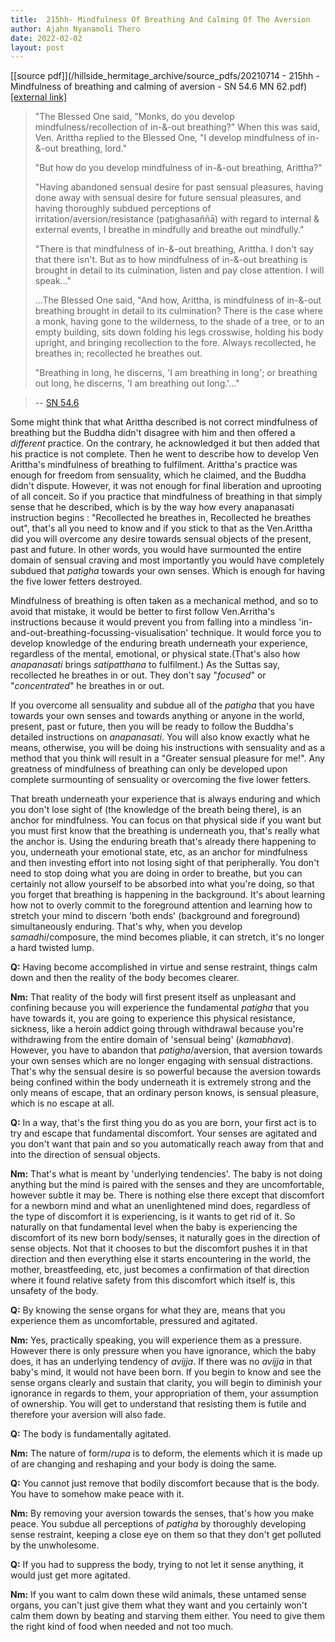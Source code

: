 ```yaml
---
title:  215hh- Mindfulness Of Breathing And Calming Of The Aversion
author: Ajahn Nyanamoli Thero
date: 2022-02-02
layout: post
---
```


[[source pdf]](/hillside_hermitage_archive/source_pdfs/20210714 - 215hh - Mindfulness of breathing and calming of aversion - SN 54.6 MN 62.pdf) [[external link]](https://www.hillsidehermitage.org/wp-content/uploads/2022/06/215hh-Mindfulness-Of-Breathing-And-Calming-Of-The-Aversion-.pdf)

> \"The Blessed One said, \"Monks, do you develop
> mindfulness/recollection of in-&-out breathing?\" When this was said,
> Ven. Arittha replied to the Blessed One, \"I develop mindfulness of
> in-&-out breathing, lord.\"
>
> \"But how do you develop mindfulness of in-&-out breathing, Arittha?\"
>
> \"Having abandoned sensual desire for past sensual pleasures, having
> done away with sensual desire for future sensual pleasures, and having
> thoroughly subdued perceptions of irritation/aversion/resistance
> (paṭighasaññā) with regard to internal & external events, I breathe in
> mindfully and breathe out mindfully.\"
>
> \"There is that mindfulness of in-&-out breathing, Arittha. I don\'t
> say that there isn\'t. But as to how mindfulness of in-&-out breathing
> is brought in detail to its culmination, listen and pay close
> attention. I will speak\...\"
>
> \...The Blessed One said, \"And how, Arittha, is mindfulness of
> in-&-out breathing brought in detail to its culmination? There is the
> case where a monk, having gone to the wilderness, to the shade of a
> tree, or to an empty building, sits down folding his legs crosswise,
> holding his body upright, and bringing recollection to the fore.
> Always recollected, he breathes in; recollected he breathes out.
>
> \"Breathing in long, he discerns, \'I am breathing in long\'; or
> breathing out long, he discerns, \'I am breathing out long.\'\...\" 

> -- [SN 54.6](https://www.accesstoinsight.org/tipitaka/sn/sn54/sn54.006.than.html)

Some might think that what Arittha described is not correct mindfulness
of breathing but the Buddha didn't disagree with him and then offered a
*different* practice. On the contrary, he acknowledged it but then added
that his practice is not complete. Then he went to describe how to
develop Ven Arittha's mindfulness of breathing to fulfilment. Arittha\'s
practice was enough for freedom from sensuality, which he claimed, and
the Buddha didn't dispute. However, it was not enough for final
liberation and uprooting of all conceit. So if you practice that
mindfulness of breathing in that simply sense that he described, which
is by the way how every anapanasati instruction begins : \"Recollected
he breathes in, Recollected he breathes out\", that\'s all you need to
know and if you stick to that as the Ven.Arittha did you will overcome
any desire towards sensual objects of the present, past and future. In
other words, you would have surmounted the entire domain of sensual
craving and most importantly you would have completely subdued that
*patigha* towards your own senses. Which is enough for having the five
lower fetters destroyed.

Mindfulness of breathing is often taken as a mechanical method, and so
to avoid that mistake, it would be better to first follow Ven.Arritha's
instructions because it would prevent you from falling into a mindless
'in-and-out-breathing-focussing-visualisation' technique. It would force
you to develop knowledge of the enduring breath underneath your
experience, regardless of the mental, emotional, or physical
state.(That\'s also how *anapanasati* brings *satipatthana* to
fulfilment.) As the Suttas say, recollected he breathes in or out. They
don't say "*focused*" or "*concentrated*" he breathes in or out.

If you overcome all sensuality and subdue all of the *patigha* that you
have towards your own senses and towards anything or anyone in the
world, present, past or future, then you will be ready to follow the
Buddha\'s detailed instructions on *anapanasati*. You will also know
exactly what he means, otherwise, you will be doing his instructions
with sensuality and as a method that you think will result in a
\"Greater sensual pleasure for me!\". Any greatness of mindfulness of
breathing can only be developed upon complete surmounting of sensuality
or overcoming the five lower fetters.

That breath underneath your experience that is always enduring and which
you don\'t lose sight of (the knowledge of the breath being there), is
an anchor for mindfulness. You can focus on that physical side if you
want but you must first know that the breathing is underneath you,
that\'s really what the anchor is. Using the enduring breath that\'s
already there happening to you, underneath your emotional state, etc, as
an anchor for mindfulness and then investing effort into not losing
sight of that peripherally. You don\'t need to stop doing what you are
doing in order to breathe, but you can certainly not allow yourself to
be absorbed into what you\'re doing, so that you forget that breathing
is happening in the background. It\'s about learning how not to overly
commit to the foreground attention and learning how to stretch your mind
to discern 'both ends' (background and foreground) simultaneously
enduring. That\'s why, when you develop *samadhi*/composure, the mind
becomes pliable, it can stretch, it\'s no longer a hard twisted lump.

**Q:** Having become accomplished in virtue and sense restraint, things
calm down and then the reality of the body becomes clearer.

**Nm:** That reality of the body will first present itself as unpleasant
and confining because you will experience the fundamental *patigha* that
you have towards it, you are going to experience this physical
resistance, sickness, like a heroin addict going through withdrawal
because you\'re withdrawing from the entire domain of 'sensual being'
(*kamabhava*). However, you have to abandon that *patigha*/aversion,
that aversion towards your own senses which are no longer engaging with
sensual distractions. That\'s why the sensual desire is so powerful
because the aversion towards being confined within the body underneath
it is extremely strong and the only means of escape, that an ordinary
person knows, is sensual pleasure, which is no escape at all.

**Q:** In a way, that\'s the first thing you do as you are born, your
first act is to try and escape that fundamental discomfort. Your senses
are agitated and you don\'t want that pain and so you automatically
reach away from that and into the direction of sensual objects.

**Nm:** That\'s what is meant by 'underlying tendencies'. The baby is
not doing anything but the mind is paired with the senses and they are
uncomfortable, however subtle it may be. There is nothing else there
except that discomfort for a newborn mind and what an unenlightened mind
does, regardless of the type of discomfort it is experiencing, is it
wants to get rid of it. So naturally on that fundamental level when the
baby is experiencing the discomfort of its new born body/senses, it
naturally goes in the direction of sense objects. Not that it chooses to
but the discomfort pushes it in that direction and then everything else
it starts encountering in the world, the mother, breastfeeding, etc,
just becomes a confirmation of that direction where it found relative
safety from this discomfort which itself is, this unsafety of the body.

**Q:** By knowing the sense organs for what they are, means that you
experience them as uncomfortable, pressured and agitated.

**Nm:** Yes, practically speaking, you will experience them as a
pressure. However there is only pressure when you have ignorance, which
the baby does, it has an underlying tendency of *avijja*. If there was
no *avijja* in that baby\'s mind, it would not have been born. If you
begin to know and see the sense organs clearly and sustain that clarity,
you will begin to diminish your ignorance in regards to them, your
appropriation of them, your assumption of ownership. You will get to
understand that resisting them is futile and therefore your aversion
will also fade.

**Q:** The body is fundamentally agitated.

**Nm:** The nature of form/*rupa* is to deform, the elements which it is
made up of are changing and reshaping and your body is doing the same.

**Q:** You cannot just remove that bodily discomfort because that is the
body. You have to somehow make peace with it.

**Nm:** By removing your aversion towards the senses, that\'s how you
make peace. You subdue all perceptions of *patigha* by thoroughly
developing sense restraint, keeping a close eye on them so that they
don\'t get polluted by the unwholesome.

**Q:** If you had to suppress the body, trying to not let it sense
anything, it would just get more agitated.

**Nm:** If you want to calm down these wild animals, these untamed sense
organs, you can\'t just give them what they want and you certainly
won\'t calm them down by beating and starving them either. You need to
give them the right kind of food when needed and not too much.


